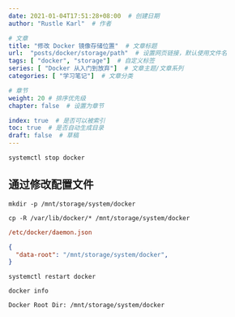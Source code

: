 ```yaml
---
date: 2021-01-04T17:51:28+08:00  # 创建日期
author: "Rustle Karl"  # 作者

# 文章
title: "修改 Docker 镜像存储位置"  # 文章标题
url:  "posts/docker/storage/path"  # 设置网页链接，默认使用文件名
tags: [ "docker", "storage"]  # 自定义标签
series: [ "Docker 从入门到放弃"]  # 文章主题/文章系列
categories: [ "学习笔记"]  # 文章分类

# 章节
weight: 20 # 排序优先级
chapter: false  # 设置为章节

index: true  # 是否可以被索引
toc: true  # 是否自动生成目录
draft: false  # 草稿
---
```


```shell
systemctl stop docker
```

## 通过修改配置文件

```shell
mkdir -p /mnt/storage/system/docker
```

```shell
cp -R /var/lib/docker/* /mnt/storage/system/docker
```

```ini
/etc/docker/daemon.json
```

```json
{
  "data-root": "/mnt/storage/system/docker",
}
```

```shell
systemctl restart docker
```

```shell
docker info
```

```
Docker Root Dir: /mnt/storage/system/docker
```

```shell

```

```shell

```
